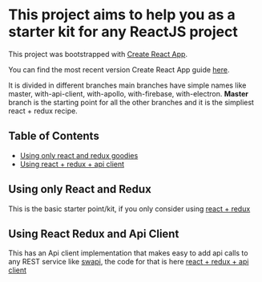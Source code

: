 # This project aims to help you as a starter kit for any ReactJS project

This project was bootstrapped with [Create React App](https://github.com/facebookincubator/create-react-app).

You can find the most recent version Create React App guide [here](https://github.com/facebookincubator/create-react-app/blob/master/packages/react-scripts/template/README.md).

It is divided in different branches main branches have simple names like master, with-api-client, with-apollo, with-firebase, with-electron. **Master** branch is the starting point for all the other branches and it is the simpliest react + redux recipe.

## Table of Contents

- [Using only react and redux goodies](#using-only-react-and-redux)
- [Using react + redux + api client](#using-react-redux-and-api-client)

## Using only React and Redux

This is the basic starter point/kit, if you only consider using [react + redux](https://github.com/Robotois/create-react-app-redux)

## Using React Redux and Api Client

This has an Api client implementation that makes easy to add api calls to any REST service like [swapi](https://swapi.co/), the code for that is here [react + redux + api client](https://github.com/Robotois/create-react-app-redux/tree/with-api-client)
